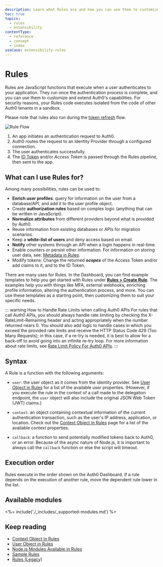 ```yaml
---
description: Learn what Rules are and how you can use them to customize and extend Auth0's capabilities.
toc: true
topics:
  - rules
  - extensibility
contentType:
  - reference
  - concept
  - index
useCase: extensibility-rules
---
```


# Rules

Rules are JavaScript functions that execute when a user authenticates to your application. They run once the authentication process is complete, and you can use them to customize and extend Auth0's capabilities. For security reasons, your Rules code executes isolated from the code of other Auth0 tenants in a sandbox.

Please note that rules also run during the [token refresh](/tokens/refresh-token/current) flow.

![Rule Flow](/media/articles/rules/flow.png)

1. An app initiates an authentication request to Auth0.
2. Auth0 routes the request to an Identity Provider through a configured connection.
3. The user authenticates successfully.
4. The [ID Token](/tokens/id-tokens) and/or <dfn data-key="access-token">Access Token</dfn> is passed through the Rules pipeline, then sent to the app.

## What can I use Rules for?

Among many possibilities, rules can be used to:

* __Enrich user profiles__: query for information on the user from a database/API, and add it to the user profile object.
* Create __authorization rules__ based on complex logic (anything that can be written in JavaScript).
* __Normalize attributes__ from different providers beyond what is provided by Auth0.
* Reuse information from existing databases or APIs for migration scenarios.
* Keep a __white-list of users__ and deny access based on email.
* __Notify__ other systems through an API when a login happens in real-time.
* Enable counters or persist other information. For information on storing user data, see: [Metadata in Rules](/rules/guides/metadata).
* Modify tokens: Change the returned <dfn data-key="scope">__scopes__</dfn> of the Access Token and/or add claims to it, and to the ID Token.

There are many uses for Rules. In the Dashboard, you can find example templates to help you get started with Rules under [**Rules > Create Rule**](${manage_url}/#/rules/new). The examples help you with things like MFA, external webhooks, enriching profile information, altering the authentication process, and more. You can use these templates as a starting point, then customizing them to suit your specific needs.

::: warning How to Handle Rate Limits when calling Auth0 APIs
For rules that call Auth0 APIs, you should always handle rate limiting by checking the X-RateLimit-Remaining header and acting appropriately when the number returned nears 0. You should also add logic to handle cases in which you exceed the provided rate limits and receive the HTTP Status Code 429 (Too Many Requests); in this case, if a re-try is needed, it is best to allow for a back-off to avoid going into an infinite re-try loop. For more information about rate limits, see [Rate Limit Policy For Auth0 APIs](/policies/rate-limits).
:::

## Syntax

A Rule is a function with the following arguments:

* `user`: the user object as it comes from the identity provider. See [User Object in Rules](/rules/references/user-object) for a list of the available user properties. (However, if you execute the rule in the context of a call made to the delegation endpoint, the `user` object will also include the original JSON Web Token (JWT) claims.)

* `context`: an object containing contextual information of the current authentication transaction, such as the user's IP address, application, or location. Check out the [Context Object in Rules](/rules/references/context-object) page for a list of the available context properties.

* `callback`: a function to send potentially modified tokens back to Auth0, or an error. Because of the async nature of Node.js, it is important to always call the `callback` function or else the script will timeout.

## Execution order

Rules execute in the order shown on the Auth0 Dashboard. If a rule depends on the execution of another rule, move the dependent rule lower in the list.

## Available modules

<%= include('./_includes/_supported-modules.md') %> 

## Keep reading

* [Context Object in Rules](/rules/references/context-object)
* [User Object in Rules](/rules/references/user-object)
* [Node.js Modules Available in Rules](/rules/references/modules)
* [Sample Rules](/rules/references/samples)
* [Rules (Legacy)](/rules/references/legacy)
